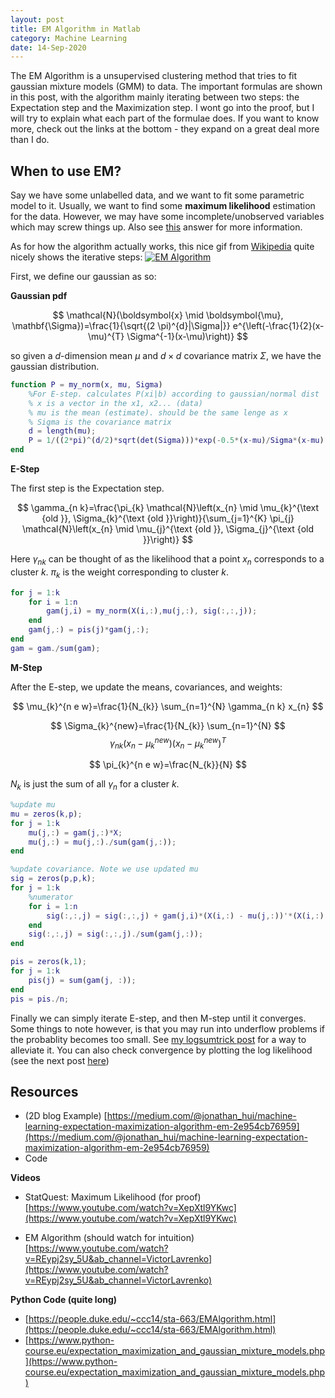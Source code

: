 ```yaml
---
layout: post
title: EM Algorithm in Matlab
category: Machine Learning
date: 14-Sep-2020
---
```

<script type="text/javascript" async
  src="https://cdnjs.cloudflare.com/ajax/libs/mathjax/2.7.7/latest.js?config=TeX-MML-AM_CHTML">
</script>

The EM Algorithm is a unsupervised clustering method that tries to fit gaussian mixture models (GMM) to data. The important formulas are shown in this post, with the algorithm mainly iterating between two steps: the Expectation step and the Maximization step. I wont go into the proof, but I will try to explain what each part of the formulae does. If you want to know more, check out the links at the bottom - they expand on a great deal more than I do.

## When to use EM?
Say we have some unlabelled data, and we want to fit some parametric model to it. Usually, we want to find some **maximum likelihood** estimation for the data. However, we may have some incomplete/unobserved variables which may screw things up. Also see [this](https://stats.stackexchange.com/questions/326343/why-use-em-algorithm-instead-of-just-plain-old-ml-for-mixture-model) answer for more information.

As for how the algorithm actually works, this nice gif from [Wikipedia](https://en.wikipedia.org/wiki/Expectation%E2%80%93maximization_algorithm) quite nicely shows the iterative steps:
[![EM Algorithm](https://upload.wikimedia.org/wikipedia/commons/6/69/EM_Clustering_of_Old_Faithful_data.gif)](https://upload.wikimedia.org/wikipedia/commons/6/69/EM_Clustering_of_Old_Faithful_data.gif)

First, we define our gaussian as so: 

**Gaussian pdf**

$$
\mathcal{N}(\boldsymbol{x} \mid \boldsymbol{\mu}, \mathbf{\Sigma})=\frac{1}{\sqrt{(2 \pi)^{d}|\Sigma|}} e^{\left(-\frac{1}{2}(x-\mu)^{T} \Sigma^{-1}(x-\mu)\right)}
$$

so given a $d$-dimension mean $\mu$ and $d\times d$ covariance matrix $\Sigma$, we have the gaussian distribution.

```Matlab
function P = my_norm(x, mu, Sigma)
    %For E-step. calculates P(xi|b) according to gaussian/normal dist
    % x is a vector in the x1, x2... (data)
    % mu is the mean (estimate). should be the same lenge as x
    % Sigma is the covariance matrix
    d = length(mu);
    P = 1/((2*pi)^(d/2)*sqrt(det(Sigma)))*exp(-0.5*(x-mu)/Sigma*(x-mu)');
end
```

**E-Step**

The first step is the Expectation step. 

$$
\gamma_{n k}=\frac{\pi_{k} \mathcal{N}\left(x_{n} \mid \mu_{k}^{\text {old }}, \Sigma_{k}^{\text {old }}\right)}{\sum_{j=1}^{K} \pi_{j} \mathcal{N}\left(x_{n} \mid \mu_{j}^{\text {old }}, \Sigma_{j}^{\text {old }}\right)}
$$

Here $\gamma_{nk}$ can be thought of as the likelihood that a point $x_n$ corresponds to a cluster $k$. $\pi_k$ is the weight corresponding to cluster $k$.

```Matlab
for j = 1:k
    for i = 1:n
        gam(j,i) = my_norm(X(i,:),mu(j,:), sig(:,:,j));
    end
    gam(j,:) = pis(j)*gam(j,:);
end
gam = gam./sum(gam);
```
**M-Step**

After the E-step, we update the means, covariances, and weights:

$$
\mu_{k}^{n e w}=\frac{1}{N_{k}} \sum_{n=1}^{N} \gamma_{n k} x_{n} 
$$

$$
\Sigma_{k}^{new}=\frac{1}{N_{k}} \sum_{n=1}^{N} 
$$
$$
\gamma_{nk}\left(x_{n}-\mu_{k}^{new}\right)\left(x_{n}-\mu_{k}^{new}\right)^{T}
$$

$$
\pi_{k}^{n e w}=\frac{N_{k}}{N}
$$

$N_k$ is just the sum of all $\gamma_n$ for a cluster $k$. 

```Matlab
%update mu
mu = zeros(k,p);
for j = 1:k
    mu(j,:) = gam(j,:)*X;
    mu(j,:) = mu(j,:)./sum(gam(j,:));
end

%update covariance. Note we use updated mu
sig = zeros(p,p,k);
for j = 1:k
    %numerator
    for i = 1:n
        sig(:,:,j) = sig(:,:,j) + gam(j,i)*(X(i,:) - mu(j,:))'*(X(i,:) - mu(j,:));
    end
    sig(:,:,j) = sig(:,:,j)./sum(gam(j,:)); 
end

pis = zeros(k,1);
for j = 1:k
    pis(j) = sum(gam(j, :));
end
pis = pis./n;
```

Finally we can simply iterate E-step, and then M-step until it converges. Some things to note however, is that you may run into underflow problems if the probablity becomes too small. See [my logsumtrick post](2020-09-14-logsumtrick.md) for a way to alleviate it. You can also check convergence by plotting the log likelihood (see the next post [here](2020-09-19-EM-Auxillary.md))



## Resources
- (2D blog Example) [https://medium.com/@jonathan_hui/machine-learning-expectation-maximization-algorithm-em-2e954cb76959](https://medium.com/@jonathan_hui/machine-learning-expectation-maximization-algorithm-em-2e954cb76959)
- Code

**Videos**
- StatQuest: Maximum Likelihood (for proof) [https://www.youtube.com/watch?v=XepXtl9YKwc](https://www.youtube.com/watch?v=XepXtl9YKwc) 

- EM Algorithm (should watch for intuition) [https://www.youtube.com/watch?v=REypj2sy_5U&ab_channel=VictorLavrenko](https://www.youtube.com/watch?v=REypj2sy_5U&ab_channel=VictorLavrenko)

**Python Code (quite long)**
- [https://people.duke.edu/~ccc14/sta-663/EMAlgorithm.html](https://people.duke.edu/~ccc14/sta-663/EMAlgorithm.html)
- [https://www.python-course.eu/expectation_maximization_and_gaussian_mixture_models.php](https://www.python-course.eu/expectation_maximization_and_gaussian_mixture_models.php)